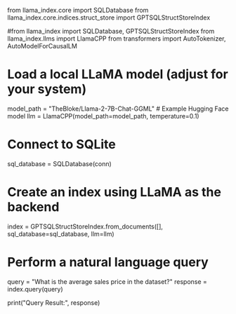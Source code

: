 from llama_index.core import SQLDatabase
from llama_index.core.indices.struct_store import GPTSQLStructStoreIndex

#from llama_index import SQLDatabase, GPTSQLStructStoreIndex
from llama_index.llms import LlamaCPP
from transformers import AutoTokenizer, AutoModelForCausalLM

# Load a local LLaMA model (adjust for your system)
model_path = "TheBloke/Llama-2-7B-Chat-GGML"  # Example Hugging Face model
llm = LlamaCPP(model_path=model_path, temperature=0.1)

# Connect to SQLite
sql_database = SQLDatabase(conn)

# Create an index using LLaMA as the backend
index = GPTSQLStructStoreIndex.from_documents([], sql_database=sql_database, llm=llm)

# Perform a natural language query
query = "What is the average sales price in the dataset?"
response = index.query(query)

print("Query Result:", response)
